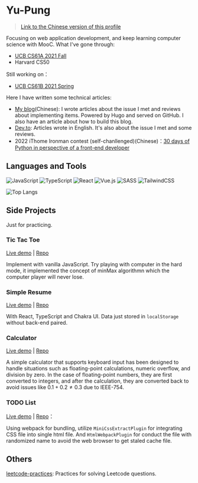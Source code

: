 # Yu-Pung

<!--
**AlliesChen/AlliesChen** is a ✨ _special_ ✨ repository because its `README.md` (this file) appears on your GitHub profile.

Here are some ideas to get you started:

- 🔭 I’m currently working on ...
- 🌱 I’m currently learning ...
- 👯 I’m looking to collaborate on ...
- 🤔 I’m looking for help with ...
- 💬 Ask me about ...
- 📫 How to reach me: ...
- 😄 Pronouns: ...
- ⚡ Fun fact: ...
-->

> [Link to the Chinese version of this profile](https://github.com/AlliesChen/AlliesChen/blob/main/README_zh-TW.md)

Focusing on web application development, and keep learning computer science with MooC. What I've gone through:

- [UCB CS61A 2021 Fall](https://github.com/AlliesChen/cs61a_fa21)
- Harvard CS50

Still working on：

- [UCB CS61B 2021 Spring](https://github.com/AlliesChen/cs61b-sp21)

Here I have written some technical articles:

- [My blog](https://allieschen.github.io/)(Chinese): I wrote articles about the issue I met and reviews about implementing items. Powered by Hugo and served on GitHub. I also have an article about how to build this blog.
- [Dev.to](https://dev.to/allieschen): Articles wrote in English. It's also about the issue I met and some reviews.
- 2022 iThome Ironman contest (self-chanllenged)(Chinese)：[30 days of Python in perspective of a front-end developer](https://ithelp.ithome.com.tw/users/20151651/ironman/5346)

## Languages and Tools

![JavaScript](https://img.shields.io/badge/javascript-%23323330.svg?style=for-the-badge&logo=javascript&logoColor=%23F7DF1E)
![TypeScript](https://img.shields.io/badge/typescript-%23007ACC.svg?style=for-the-badge&logo=typescript&logoColor=white)
![React](https://img.shields.io/badge/react-%2320232a.svg?style=for-the-badge&logo=react&logoColor=%2361DAFB)
![Vue.js](https://img.shields.io/badge/vuejs-%2335495e.svg?style=for-the-badge&logo=vuedotjs&logoColor=%234FC08D)
![SASS](https://img.shields.io/badge/SASS-hotpink.svg?style=for-the-badge&logo=SASS&logoColor=white)
![TailwindCSS](https://img.shields.io/badge/tailwindcss-%2338B2AC.svg?style=for-the-badge&logo=tailwind-css&logoColor=white)

![Top Langs](https://github-readme-stats.vercel.app/api/top-langs/?username=allieschen&layout=compact&theme=tokyonight)

## Side Projects

Just for practicing.

### Tic Tac Toe

[Live demo](https://allieschen.github.io/tic-tac-toe/) | [Repo](https://github.com/AlliesChen/tic-tac-toe)

Implement with vanilla JavaScript. Try playing with computer in the hard mode, it implemented the concept of minMax algorithmn which the computer player will never lose.

### Simple Resume

[Live demo](https://allieschen.github.io/simple-resume-react/) | [Repo](https://github.com/AlliesChen/simple-resume-react)

With React, TypeScript and Chakra UI. Data just stored in `localStorage` without back-end paired.

### Calculator

[Live demo](https://allieschen.github.io/calculator/) | [Repo](https://github.com/AlliesChen/calculator)

A simple calculator that supports keyboard input has been designed to handle situations such as floating-point calculations, numeric overflow, and division by zero. In the case of floating-point numbers, they are first converted to integers, and after the calculation, they are converted back to avoid issues like $0.1 + 0.2 \neq 0.3$ due to IEEE-754.

### TODO List

[Live demo](https://allieschen.github.io/todolist/) | [Repo](https://github.com/AlliesChen/todolist)：

Using webpack for bundling, utilize `MiniCssExtractPlugin` for integrating CSS file into single html file. And `HtmlWebpackPlugin` for conduct the file with randomized name to avoid the web browser to get staled cache file.

## Others

[leetcode-practices](https://github.com/AlliesChen/leetcode-practices): Practices for solving Leetcode questions.
